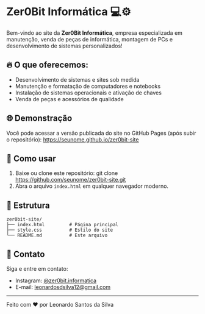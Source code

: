 
# Zer0Bit Informática 💻⚙️

Bem-vindo ao site da **Zer0Bit Informática**, empresa especializada em manutenção, venda de peças de informática, montagem de PCs e desenvolvimento de sistemas personalizados!

## 🔥 O que oferecemos:

- Desenvolvimento de sistemas e sites sob medida
- Manutenção e formatação de computadores e notebooks
- Instalação de sistemas operacionais e ativação de chaves
- Venda de peças e acessórios de qualidade

## 🌐 Demonstração

Você pode acessar a versão publicada do site no GitHub Pages (após subir o repositório):
https://seunome.github.io/zer0bit-site

## 🚀 Como usar

1. Baixe ou clone este repositório:
   git clone https://github.com/seunome/zer0bit-site.git
2. Abra o arquivo `index.html` em qualquer navegador moderno.

## 📁 Estrutura

```
zer0bit-site/
├── index.html         # Página principal
├── style.css          # Estilo do site
└── README.md          # Este arquivo
```

## 📲 Contato

Siga e entre em contato:
- Instagram: [@zer0bit.informatica](https://www.instagram.com/zer0bit.informatica/)
- E-mail: leonardosdsilva12@gmail.com

---
Feito com ❤️ por Leonardo Santos da Silva
